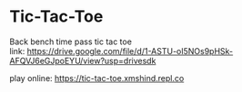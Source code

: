 # Tic-Tac-Toe
Back bench time pass tic tac toe  
link:
https://drive.google.com/file/d/1-ASTU-oI5NOs9pHSk-AFQVJ6eGJpoEYU/view?usp=drivesdk


play online:
https://tic-tac-toe.xmshind.repl.co
